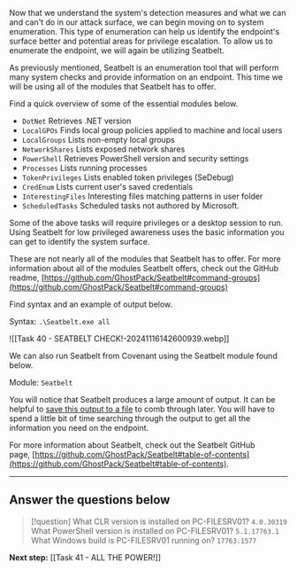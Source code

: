 Now that we understand the system's detection measures and what we can and can't do in our attack surface, we can begin moving on to system enumeration. This type of enumeration can help us identify the endpoint's surface better and potential areas for privilege escalation. To allow us to enumerate the endpoint, we will again be utilizing Seatbelt.  

As previously mentioned, Seatbelt is an enumeration tool that will perform many system checks and provide information on an endpoint. This time we will be using all of the modules that Seatbelt has to offer.  

Find a quick overview of some of the essential modules below.  

- `DotNet` Retrieves .NET version
- `LocalGPOs` Finds local group policies applied to machine and local users
- `LocalGroups` Lists non-empty local groups
- `NetworkShares` Lists exposed network shares
- `PowerShell` Retrieves PowerShell version and security settings
- `Processes` Lists running processes
- `TokenPrivileges` Lists enabled token privileges (SeDebug)
- `CredEnum` Lists current user's saved credentials
- `InterestingFiles` Interesting files matching patterns in user folder
- `ScheduledTasks` Scheduled tasks not authored by Microsoft.

Some of the above tasks will require privileges or a desktop session to run. Using Seatbelt for low privileged awareness uses the basic information you can get to identify the system surface.  

These are not nearly all of the modules that Seatbelt has to offer. For more information about all of the modules Seatbelt offers, check out the GitHub readme, [https://github.com/GhostPack/Seatbelt#command-groups](https://github.com/GhostPack/Seatbelt#command-groups)

Find syntax and an example of output below.

Syntax: `.\Seatbelt.exe all`

![[Task 40 - SEATBELT CHECK!-20241116142600939.webp]]

We can also run Seatbelt from Covenant using the Seatbelt module found below.  

Module: `Seatbelt`

You will notice that Seatbelt produces a large amount of output. It can be helpful to <u>save this output to a file</u> to comb through later. You will have to spend a little bit of time searching through the output to get all the information you need on the endpoint.  

For more information about Seatbelt, check out the Seatbelt GitHub page, [https://github.com/GhostPack/Seatbelt#table-of-contents](https://github.com/GhostPack/Seatbelt#table-of-contents).


---
## Answer the questions below

> [!question]
> What CLR version is installed on PC-FILESRV01?
> `4.0.30319`
> What PowerShell version is installed on PC-FILESRV01?
> `5.1.17763.1`
> What Windows build is PC-FILESRV01 running on?
> `17763.1577`

**Next step:** [[Task 41 - ALL THE POWER!]]
